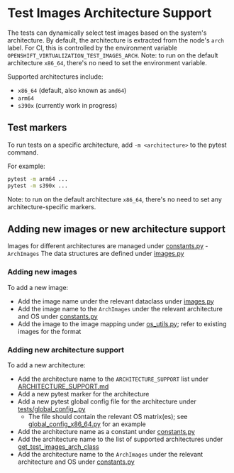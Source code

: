 # Test Images Architecture Support

The tests can dynamically select test images based on the system's architecture.
By default, the architecture is extracted from the node's `arch` label.
For CI, this is controlled by the environment variable `OPENSHIFT_VIRTUALIZATION_TEST_IMAGES_ARCH`.
Note: to run on the default architecture `x86_64`, there's no need to set the environment variable.

Supported architectures include:

- `x86_64` (default, also known as `amd64`)
- `arm64`
- `s390x` (currently work in progress)


## Test markers
To run tests on a specific architecture, add `-m <architecture>` to the pytest command.

For example:

```bash
pytest -m arm64 ...
pytest -m s390x ...
```

Note: to run on the default architecture `x86_64`, there's no need to set any architecture-specific markers.

## Adding new images or new architecture support
Images for different architectures are managed under [constants.py](../utilities/constants.py) - `ArchImages`
The data structures are defined under [images.py](../libs/infra/images.py)

### Adding new images
To add a new image:
- Add the image name under the relevant dataclass under [images.py](../libs/infra/images.py)
- Add the image name to the `ArchImages` under the relevant architecture and OS under [constants.py](../utilities/constants.py)
- Add the image to the image mapping under [os_utils.py](../utilities/os_utils.py); refer to existing images for the format

### Adding new architecture support
To add a new architecture:
- Add the architecture name to the `ARCHITECTURE_SUPPORT` list under [ARCHITECTURE_SUPPORT.md](ARCHITECTURE_SUPPORT.md)
- Add a new pytest marker for the architecture
- Add a new pytest global config file for the architecture under [tests/global_config_<architecture>.py](../tests/global_config_<architecture>.py)
  - The file should contain the relevant OS matrix(es); see [global_config_x86_64.py](../tests/global_config_x86_64.py) for an example
- Add the architecture name as a constant under [constants.py](../utilities/constants.py)
- Add the architecture name to the list of supported architectures under [get_test_images_arch_class](../utilities/constants.py)
- Add the architecture name to the `ArchImages` under the relevant architecture and OS under [constants.py](../utilities/constants.py)
